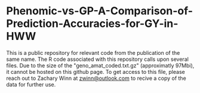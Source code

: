 # Phenomic-vs-GP-A-Comparison-of-Prediction-Accuracies-for-GY-in-HWW
This is a public repository for relevant code from the publication of the same name. The R code associated with this repository calls upon several files. Due to the size of the "geno_amat_coded.txt.gz" (approximatly 97Mbi), it cannot be hosted on this github page. To get access to this file, please reach out to Zachary Winn at zwinn@outlook.com to recive a copy of the data for further use.
